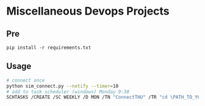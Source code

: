 # Miscellaneous Devops Projects
## Pre
```
pip install -r requirements.txt
```
## Usage

``` sh
# connect once
python sim_connect.py --notify --timer=10
# add to task scheduler (windows) Monday 9:30
SCHTASKS /CREATE /SC WEEKLY /D MON /TN "ConnectTHU" /TR "cd \PATH_TO_YOUR_TASK\thu-sim-connect\ & \PATH_TO_YOUR_PYTHON\pythonw.exe sim_connect.py --notify --timer=10" /ST 09:30 
```


